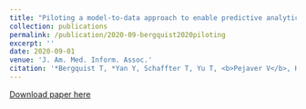 ```yaml
---
title: "Piloting a model-to-data approach to enable predictive analytics in healthcare through patient mortality prediction"
collection: publications
permalink: /publication/2020-09-bergquist2020piloting
excerpt: ''
date: 2020-09-01
venue: 'J. Am. Med. Inform. Assoc.'
citation: '*Bergquist T, *Yan Y, Schaffter T, Yu T, <b>Pejaver V</b>, Hammarlund N, Prosser J, Guinney J, Mooney SD (2020) Piloting a model-to-data approach to enable predictive analytics in healthcare through patient mortality prediction. <i>J. Am. Med. Inform. Assoc.</i> 27(9) 1393-1400.'
---
```

[Download paper here](http://vpejaver.github.io/files/2020-09-bergquist2020piloting.pdf)

